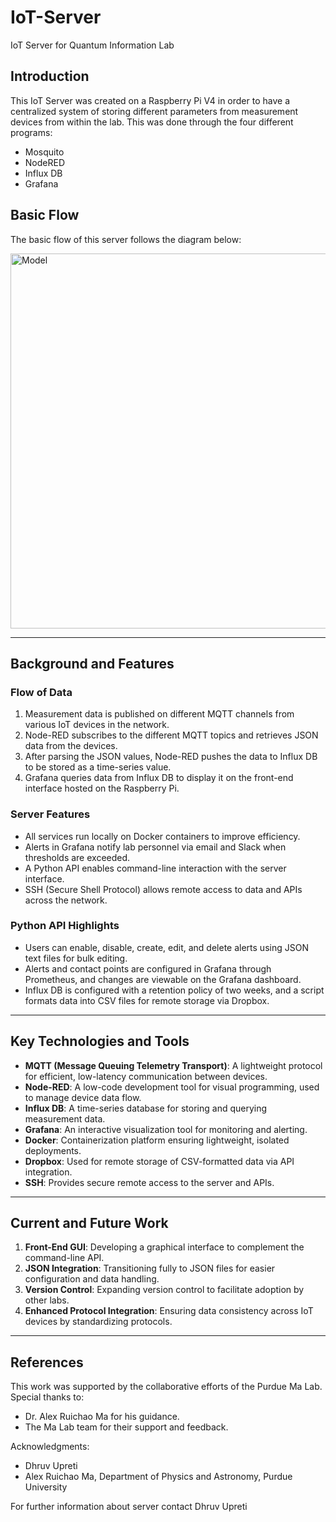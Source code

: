 # IoT-Server
IoT Server for Quantum Information Lab

## Introduction 

This IoT Server was created on a Raspberry Pi V4 in order to have a centralized system of storing different parameters from measurement devices from within the lab. This was done through the four different programs:

- Mosquito
- NodeRED 
- Influx DB
- Grafana 

## Basic Flow

The basic flow of this server follows the diagram below: 

<img src="https://github.com/user-attachments/assets/e60e50c4-e6c8-4d2b-a466-b174586ae207" alt="Model" width="600">

---

## Background and Features

### Flow of Data
1. Measurement data is published on different MQTT channels from various IoT devices in the network.
2. Node-RED subscribes to the different MQTT topics and retrieves JSON data from the devices.
3. After parsing the JSON values, Node-RED pushes the data to Influx DB to be stored as a time-series value.
4. Grafana queries data from Influx DB to display it on the front-end interface hosted on the Raspberry Pi.

### Server Features
- All services run locally on Docker containers to improve efficiency.
- Alerts in Grafana notify lab personnel via email and Slack when thresholds are exceeded.
- A Python API enables command-line interaction with the server interface.
- SSH (Secure Shell Protocol) allows remote access to data and APIs across the network.

### Python API Highlights
- Users can enable, disable, create, edit, and delete alerts using JSON text files for bulk editing.
- Alerts and contact points are configured in Grafana through Prometheus, and changes are viewable on the Grafana dashboard.
- Influx DB is configured with a retention policy of two weeks, and a script formats data into CSV files for remote storage via Dropbox.

---

## Key Technologies and Tools

- **MQTT (Message Queuing Telemetry Transport)**: A lightweight protocol for efficient, low-latency communication between devices.
- **Node-RED**: A low-code development tool for visual programming, used to manage device data flow.
- **Influx DB**: A time-series database for storing and querying measurement data.
- **Grafana**: An interactive visualization tool for monitoring and alerting.
- **Docker**: Containerization platform ensuring lightweight, isolated deployments.
- **Dropbox**: Used for remote storage of CSV-formatted data via API integration.
- **SSH**: Provides secure remote access to the server and APIs.

---

## Current and Future Work

1. **Front-End GUI**: Developing a graphical interface to complement the command-line API.
2. **JSON Integration**: Transitioning fully to JSON files for easier configuration and data handling.
3. **Version Control**: Expanding version control to facilitate adoption by other labs.
4. **Enhanced Protocol Integration**: Ensuring data consistency across IoT devices by standardizing protocols.

---

## References

This work was supported by the collaborative efforts of the Purdue Ma Lab. Special thanks to:
- Dr. Alex Ruichao Ma for his guidance.
- The Ma Lab team for their support and feedback.

Acknowledgments:
- Dhruv Upreti
- Alex Ruichao Ma, Department of Physics and Astronomy, Purdue University

For further information about server contact Dhruv Upreti
